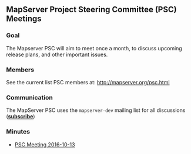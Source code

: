 ## MapServer Project Steering Committee (PSC) Meetings

### Goal

The Mapserver PSC will aim to meet once a month, to discuss upcoming release plans, and other important issues.

### Members

See the current list PSC members at: http://mapserver.org/psc.html

### Communication

The MapServer PSC uses the `mapserver-dev` mailing list for all discussions ([**subscribe**](https://lists.osgeo.org/mailman/listinfo/mapserver-dev))

### Minutes

* [PSC Meeting 2016-10-13](wiki/PSCMeeting2016-10-13)

